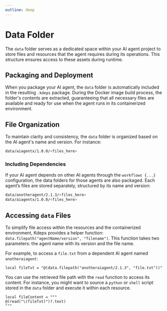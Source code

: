 ```yaml
---
outline: deep
---
```


# Data Folder

The `data` folder serves as a dedicated space within your AI agent project to store files and resources that the agent requires during its operations. This structure ensures access to these assets during runtime.

## Packaging and Deployment
When you package your AI agent, the `data` folder is automatically included in the resulting `.kdeps` package. During the Docker image build process, the folder's contents are extracted, guaranteeing that all necessary files are available and ready for use when the agent runs in its containerized environment.

## File Organization
To maintain clarity and consistency, the `data` folder is organized based on the AI agent's name and version. For instance:

```bash
data/aiagentx/1.0.0/<files_here>
```

### Including Dependencies
If your AI agent depends on other AI agents through the `workflows {...}` configuration, the data folders for those agents are also packaged. Each agent’s files are stored separately, structured by its name and version:

```bash
data/anotheragent/2.1.3/<files_here>
data/aiagentx/1.0.0/<files_here>
```

## Accessing `data` Files

To simplify file access within the resources and the containerized environment, Kdeps provides a helper function:
`data.filepath("agentName/version", "filename")`. This function takes two parameters: the agent name with its version
and the file name.

For example, to access a `file.txt` from a dependent AI agent named `anotheraiagent`:

```apl
local fileTxt = "@(data.filepath("anotheraiagent/2.1.3", "file.txt"))"
```

You can use the retrieved file path with the `read` function to access its content. For instance, you might want to
source a `python` or `shell` script stored in the `data` folder and execute it within each resource.

```apl
local fileContent = """
@(read("\(fileTxt)")?.text)
"""
```
